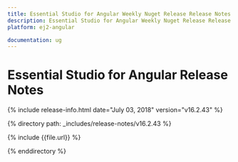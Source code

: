 ```yaml
---
title: Essential Studio for Angular Weekly Nuget Release Release Notes  
description: Essential Studio for Angular Weekly Nuget Release Release Notes  
platform: ej2-angular

documentation: ug
---
```


# Essential Studio for  Angular  Release Notes  

{% include release-info.html date="July 03, 2018"   version="v16.2.43"  %} 

{% directory path: _includes/release-notes/v16.2.43 %}

{% include {{file.url}} %}

{% enddirectory %}
